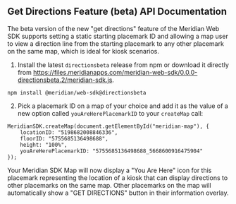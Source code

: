 ## Get Directions Feature (beta) API Documentation

The beta version of the new "get directions" feature of the Meridian Web SDK supports setting a static starting placemark ID and allowing a map user to view a direction line from the starting placemark to any other placemark on the same map, which is ideal for kiosk scenarios.

1. Install the latest `directionsbeta` release from npm or download it directly from https://files.meridianapps.com/meridian-web-sdk/0.0.0-directionsbeta.2/meridian-sdk.js.

```
npm install @meridian/web-sdk@directionsbeta
```

2. Pick a placemark ID on a map of your choice and add it as the value of a new option called `youAreHerePlacemarkID` to your `createMap` call:

```
MeridianSDK.createMap(document.getElementById("meridian-map"), {
    locationID: "5198682008846336",
    floorID: "5755685136498688",
    height: "100%",
    youAreHerePlacemarkID: "5755685136498688_5668600916475904"
});
```

Your Meridian SDK Map will now display a "You Are Here" icon for this placemark representing the location of a kiosk that can display directions to other placemarks on the same map. Other placemarks on the map will automatically show a "GET DIRECTIONS" button in their information overlay.

